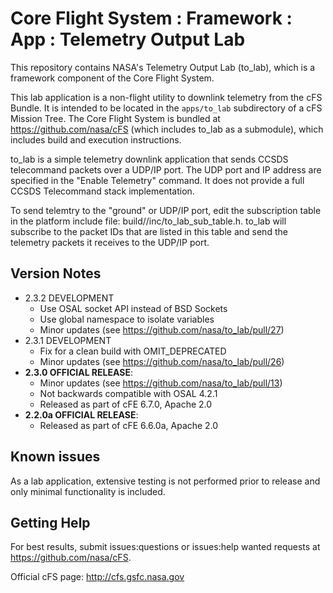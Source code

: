 # Core Flight System : Framework : App : Telemetry Output Lab

This repository contains NASA's Telemetry Output Lab (to_lab), which is a framework component of the Core Flight System.

This lab application is a non-flight utility to downlink telemetry from the cFS Bundle. It is intended to be located in the `apps/to_lab` subdirectory of a cFS Mission Tree.  The Core Flight System is bundled at https://github.com/nasa/cFS (which includes to_lab as a submodule), which includes build and execution instructions.

to_lab is a simple telemetry downlink application that sends CCSDS telecommand packets over a UDP/IP port. The UDP port and IP address are specified in the "Enable Telemetry" command.  It does not provide a full CCSDS Telecommand stack implementation.

To send telemtry to the "ground" or UDP/IP port, edit the subscription table in the platform include file: build/<cpuX>/inc/to_lab_sub_table.h.  to_lab will subscribe to the packet IDs that are listed in this table and send the telemetry packets it receives to the UDP/IP port.

## Version Notes
- 2.3.2 DEVELOPMENT
  - Use OSAL socket API instead of BSD Sockets
  - Use global namespace to isolate variables  
  - Minor updates (see https://github.com/nasa/to_lab/pull/27)
- 2.3.1 DEVELOPMENT
  - Fix for a clean build with OMIT_DEPRECATED
  - Minor updates (see https://github.com/nasa/to_lab/pull/26)
- **2.3.0 OFFICIAL RELEASE**:
  - Minor updates (see https://github.com/nasa/to_lab/pull/13)
  - Not backwards compatible with OSAL 4.2.1
  - Released as part of cFE 6.7.0, Apache 2.0
- **2.2.0a OFFICIAL RELEASE**:
  - Released as part of cFE 6.6.0a, Apache 2.0

## Known issues

As a lab application, extensive testing is not performed prior to release and only minimal functionality is included.

## Getting Help

For best results, submit issues:questions or issues:help wanted requests at https://github.com/nasa/cFS.

Official cFS page: http://cfs.gsfc.nasa.gov
